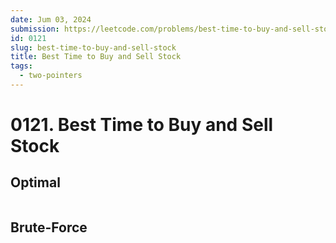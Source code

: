 ```yaml
---
date: Jum 03, 2024
submission: https://leetcode.com/problems/best-time-to-buy-and-sell-stock/submissions/1276682862
id: 0121
slug: best-time-to-buy-and-sell-stock
title: Best Time to Buy and Sell Stock
tags: 
  - two-pointers
---
```


# 0121. Best Time to Buy and Sell Stock

## Optimal

```.ts {include="index.ts"}
```

## Brute-Force

```.ts {include="bruteforce.ts"}
```

